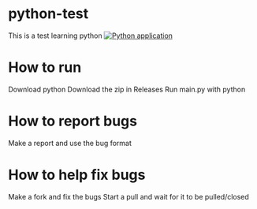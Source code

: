# python-test
This is a test learning python
[![Python application](https://github.com/Nagol12344/python-test/actions/workflows/python-app.yml/badge.svg)](https://github.com/Nagol12344/python-test/actions/workflows/python-app.yml)

# How to run
Download python 
Download the zip in Releases
Run main.py with python


# How to report bugs
Make a report and use the bug format


# How to help fix bugs
Make a fork and fix the bugs
Start a pull and wait for it to be pulled/closed
